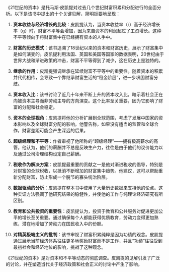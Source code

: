 《21世纪的资本》是托马斯·皮凯提对过去几个世纪财富积累和分配进行的全面分析。以下是该书中提出的十个关键见解，简明扼要地呈现：

1. **资本收益与经济增长的比较**：皮凯提认为，当资本收益率（r）高于经济增长率（g）时，财富不平等会增加，因为来自资本的利润超过了工资增长。这种不平等倾向于将财富集中在已经拥有资本的人手中。

2. **财富的历史模式**：该书追溯了18世纪以来的资本和财富历史，展示了财富集中是如何演变的。皮凯提利用法国、英国和美国等国家的数据表明，20世纪由于世界大战和渐进政策的冲击，财富不平等得到了减少，这在历史上是独特的。

3. **继承的作用**：皮凯提强调继承在延续财富不平等中的重要性。随着资本的积累并代代相传，会导致一个靠继承财富生活的“租金阶层”，进一步巩固财富分歧。

4. **资本收入比**：该书讨论了近几十年来不断上升的资本收入比，暗示着社会正在向被资本主导而非劳动主导的方向演变。这个比率至关重要，因为它影响了财富的分配和社会稳定。

5. **资本的全球视角**：皮凯提将他的分析扩展到全球范围，考虑了发展中国家的资本影响以及全球财富分配的影响。他警告称，如果没有适当的监管和全球合作，财富差距可能会产生深远的后果。

6. **超级经理和不平等**：作者审视了他所称的“超级经理”——拥有极高薪水的高管。他认为，他们的薪酬并不总是反映生产力，往往是由于他们的议价能力以及通过公司治理结构设定自己薪酬。

7. **税收作为解决方案**：皮凯提最重要的贡献之一是他对渐进税收的倡导，特别是对财富的全球税收，以抵消不断增加的财富集中趋势。他建议，这可以帮助重新分配财富，防止形成一个脱节的寡头统治阶层。

8. **数据驱动的分析**：皮凯提在整本书中使用了大量历史数据来支持他的论点。这种实证方法强调了他研究结果的稳健性，并使他的工作与纯理论经济研究有所区别。

9. **教育和公共投资的重要性**：皮凯提认为，投资于教育和公共服务对促进更加公平的增长至关重要。通过确保每个人都能获得优质教育，劳动力变得更加熟练，潜在地增加了劳动力在国民收入中的份额。

10. **对精英极端主义的批判**：该书审视了财富积累纯粹是因为功绩的观念。皮凯提通过展示当前经济体系往往更多地奖励财富而不是工作，并且“功绩”往往受到最初社会和经济地位的影响，挑战了这种观念。

《21世纪的资本》是对资本和不平等动态的彻底调查。皮凯提的见解引发了广泛的讨论，并在塑造当代关于经济政策和社会正义的讨论中产生了影响。